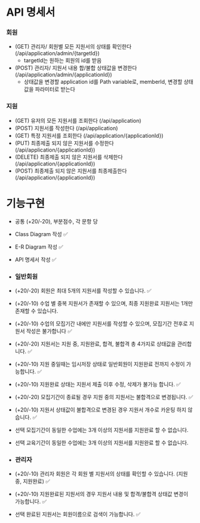 # API 명세서
### 회원
- (GET) 관리자/ 회원별 모든 지원서의 상태를 확인한다(/api/application/admin/{targetId})
  - targetId는 원하는 회원의 id를 받음
- (POST) 관리자/ 지원서 내용 합/불합 상태값을 변경한다(/api/application/admin/{applicationId})
  - 상태값을 변경할 application id를 Path variable로, memberId, 변경할 상태값을 파라미터로 받는다

### 지원
- (GET) 유저의 모든 지원서를 조회한다 (/api/application)
- (POST) 지원서를 작성한다 (/api/application)
- (GET) 특정 지원서를 조회한다 (/api/application/{applicationId})
- (PUT) 최종제출 되지 않은 지원서를 수정한다 (/api/application/{applicationId})
- (DELETE) 최종제출 되지 않은 지원서를 삭제한다 (/api/application/{applicationId})
- (POST) 최종제출 되지 않은 지원서를 최종제출한다 (/api/application/{applicationId})


# 기능구현
- 공통 (+20/-20), 부분점수, 각 문항 당
- Class Diagram 작성 ✅
- E-R Diagram 작성 ✅
- API 명세서 작성 ✅

- ### 일반회원
- (+20/-20) 회원은 최대 5개의 지원서를 작성할 수 있습니다. ✅
- (+20/-10) 수업 별 중복 지원서가 존재할 수 있으며, 최종 지원완료 지원서는 1개만 존재할 수 있습니다.
- (+20/-10) 수업의 모집기간 내에만 지원서를 작성할 수 있으며, 모집기간 전후로 지원서 작성은 불가합니다 ✅
- (+20/-20) 지원서는 지원 중, 지원완료, 합격, 불합격 총 4가지로 상태값을 관리합니다. ✅
- (+20/-10) 지원 중일때는 임시저장 상태로 일반회원이 지원완료 전까지 수정이 가능합니다. ✅
- (+20/-10) 지원완료 상태는 지원서 제출 이후 수정, 삭제가 불가능 합니다. ✅
- (+20/-20) 모집기간이 종료될 경우 지원 중의 지원서는 불합격으로 변경됩니다. ✅
- (+20/-10) 지원서 상태값이 불합격으로 변경된 경우 지원서 개수로 카운팅 하지 않습니다. ✅
- 선택 모집기간이 동일한 수업에는 3개 이상의 지원서를 지원완료 할 수 없습니다.
- 선택 교육기간이 동일한 수업에는 3개 이상의 지원서를 지원완료 할 수 없습니다.

- ### 관리자
- (+20/-10) 관리자 회원은 각 회원 별 지원서의 상태를 확인할 수 있습니다. (지원 중, 지원완료) ✅
- (+20/-10) 지원완료된 지원서의 경우 지원서 내용 및 합격/불합격 상태값 변경이 가능합니다. ✅
- 선택 완료된 지원서는 회원이름으로 검색이 가능합니다. ✅